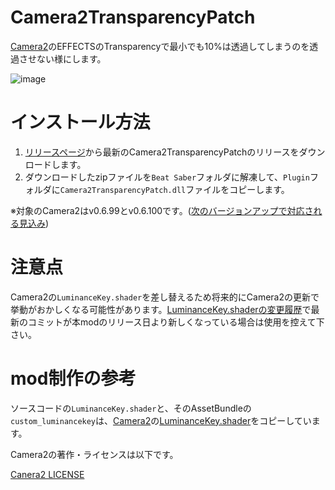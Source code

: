 # Camera2TransparencyPatch
[Camera2](https://github.com/kinsi55/CS_BeatSaber_Camera2)のEFFECTSのTransparencyで最小でも10%は透過してしまうのを透過させない様にします。

![image](https://user-images.githubusercontent.com/14249877/222939931-9a1f5b3c-62a5-456b-88e7-b1ba2437770c.png)

# インストール方法
1. [リリースページ](https://github.com/rynan4818/Camera2TransparencyPatch/releases)から最新のCamera2TransparencyPatchのリリースをダウンロードします。
2. ダウンロードしたzipファイルを`Beat Saber`フォルダに解凍して、`Plugin`フォルダに`Camera2TransparencyPatch.dll`ファイルをコピーします。

※対象のCamera2はv0.6.99とv0.6.100です。([次のバージョンアップで対応される見込み](https://github.com/kinsi55/CS_BeatSaber_Camera2/issues/98))

# 注意点
Camera2の`LuminanceKey.shader`を差し替えるため将来的にCamera2の更新で挙動がおかしくなる可能性があります。[LuminanceKey.shaderの変更履歴](https://github.com/kinsi55/CS_BeatSaber_Camera2/commits/master/Shaders/LuminanceKey.shader)で最新のコミットが本modのリリース日より新しくなっている場合は使用を控えて下さい。

# mod制作の参考
ソースコードの`LuminanceKey.shader`と、そのAssetBundleの`custom_luminancekey`は、[Camera2](https://github.com/kinsi55/CS_BeatSaber_Camera2)の[LuminanceKey.shader](https://github.com/kinsi55/CS_BeatSaber_Camera2/blob/master/Shaders/LuminanceKey.shader)をコピーしています。

Camera2の著作・ライセンスは以下です。

[Canera2 LICENSE](https://github.com/rynan4818/Camera2TransparencyPatch/blob/main/Camera2_LICENSE)
